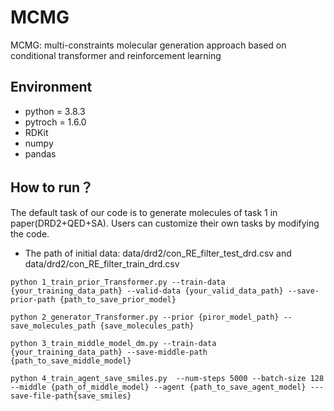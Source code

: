 # MCMG
MCMG: multi-constraints molecular generation approach based on conditional transformer and reinforcement learning

## Environment
- python = 3.8.3
- pytroch = 1.6.0
- RDKit
- numpy
- pandas



## How to run？
The default task of our code is to generate molecules of task 1 in paper(DRD2+QED+SA). Users can customize their own tasks by modifying the code.

- The path of initial data:  data/drd2/con_RE_filter_test_drd.csv and data/drd2/con_RE_filter_train_drd.csv

```
python 1_train_prior_Transformer.py --train-data {your_training_data_path} --valid-data {your_valid_data_path} --save-prior-path {path_to_save_prior_model}

python 2_generator_Transformer.py --prior {piror_model_path} --save_molecules_path {save_molecules_path}

python 3_train_middle_model_dm.py --train-data {your_training_data_path} --save-middle-path {path_to_save_middle_model}

python 4_train_agent_save_smiles.py  --num-steps 5000 --batch-size 128 --middle {path_of_middle_model} --agent {path_to_save_agent_model} ---save-file-path{save_smiles}
```
